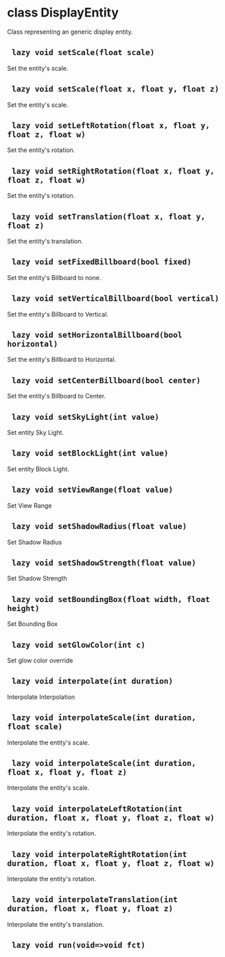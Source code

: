 # class DisplayEntity
Class representing an generic display entity.

## ` lazy void setScale(float scale)`
Set the entity's scale.

## ` lazy void setScale(float x, float y, float z)`
Set the entity's scale.

## ` lazy void setLeftRotation(float x, float y, float z, float w)`
Set the entity's rotation.

## ` lazy void setRightRotation(float x, float y, float z, float w)`
Set the entity's rotation.

## ` lazy void setTranslation(float x, float y, float z)`
Set the entity's translation.

## ` lazy void setFixedBillboard(bool fixed)`
Set the entity's Billboard to none.

## ` lazy void setVerticalBillboard(bool vertical)`
Set the entity's Billboard to Vertical.

## ` lazy void setHorizontalBillboard(bool horizontal)`
Set the entity's Billboard to Horizontal.

## ` lazy void setCenterBillboard(bool center)`
Set the entity's Billboard to Center.

## ` lazy void setSkyLight(int value)`
Set entity Sky Light.

## ` lazy void setBlockLight(int value)`
Set entity Block Light.

## ` lazy void setViewRange(float value)`
Set View Range

## ` lazy void setShadowRadius(float value)`
Set Shadow Radius

## ` lazy void setShadowStrength(float value)`
Set Shadow Strength

## ` lazy void setBoundingBox(float width, float height)`
Set Bounding Box

## ` lazy void setGlowColor(int c)`
Set glow color override

## ` lazy void interpolate(int duration)`
Interpolate Interpolation

## ` lazy void interpolateScale(int duration, float scale)`
Interpolate the entity's scale.

## ` lazy void interpolateScale(int duration, float x, float y, float z)`
Interpolate the entity's scale.

## ` lazy void interpolateLeftRotation(int duration, float x, float y, float z, float w)`
Interpolate the entity's rotation.

## ` lazy void interpolateRightRotation(int duration, float x, float y, float z, float w)`
Interpolate the entity's rotation.

## ` lazy void interpolateTranslation(int duration, float x, float y, float z)`
Interpolate the entity's translation.

## ` lazy void run(void=>void fct)`






